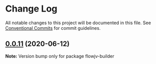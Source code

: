 # Change Log

All notable changes to this project will be documented in this file.
See [Conventional Commits](https://conventionalcommits.org) for commit guidelines.

## [0.0.11](https://mygithub/kishoreiiitn/cjv/compare/v0.0.10...v0.0.11) (2020-06-12)

**Note:** Version bump only for package flowjv-builder
